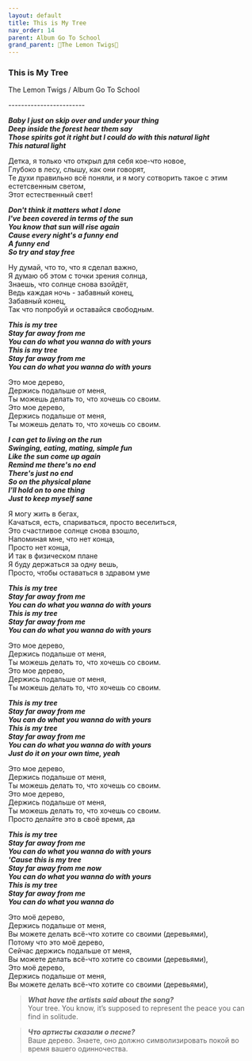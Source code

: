 ```yaml
---  
layout: default  
title: This is My Tree  
nav_order: 14  
parent: Album Go To School  
grand_parent: 🍋The Lemon Twigs🍋  
---  
```


### **This is My Tree**
<p>
The Lemon Twigs	/ Album Go To School
</p>
------------------------

**_Baby I just on skip over and under your thing      
Deep inside the forest hear them say  
Those spirits got it right but I could do with this natural light  
This natural light_**  
    
Детка, я только что открыл для себя кое-что новое,  
Глубоко в лесу, слышу, как они говорят,  
Те духи правильно всё поняли, и я могу сотворить такое с этим естетсвенным светом,  
Этот естественный свет!  

**_Don't think it matters what I done  
I've been covered in terms of the sun  
You know that sun will rise again  
Cause every night's a funny end  
A funny end  
So try and stay free_**   

Ну думай, что то, что я сделал важно,  
Я думаю об этом с точки зрения солнца,  
Знаешь, что солнце снова взойдёт,  
Ведь каждая ночь - забавный конец,  
Забавный конец,  
Так что попробуй и  оставайся свободным.  

**_This is my tree  
Stay far away from me  
You can do what you wanna do with yours  
This is my tree  
Stay far away from me  
You can do what you wanna do with yours_**   

Это мое дерево,  
Держись подальше от меня,  
Ты можешь делать то, что хочешь со своим.  
Это мое дерево,  
Держись подальше от меня,  
Ты можешь делать то, что хочешь со своим.  

**_I can get to living on the run  
Swinging, eating, mating, simple fun  
Like the sun come up again  
Remind me there's no end  
There's just no end  
So on the physical plane  
I'll hold on to one thing  
Just to keep myself sane_**  

Я могу жить в бегах,  
Качаться, есть, спариваться, просто веселиться,  
Это счастливое солнце снова взошло,  
Напоминая мне, что нет конца,  
Просто нет конца,  
И так в физическом плане  
Я буду держаться за одну вешь,  
Просто, чтобы оставаться в здравом уме  

**_This is my tree  
Stay far away from me  
You can do what you wanna do with yours  
This is my tree  
Stay far away from me  
You can do what you wanna do with yours_**  

Это мое дерево,  
Держись подальше от меня,  
Ты можешь делать то, что хочешь со своим.  
Это мое дерево,  
Держись подальше от меня,  
Ты можешь делать то, что хочешь со своим.  

**_This is my tree  
Stay far away from me  
You can do what you wanna do with yours  
This is my tree  
Stay far away from me  
You can do what you wanna do with yours  
Just do it on your own time, yeah_**  

Это мое дерево,  
Держись подальше от меня,  
Ты можешь делать то, что хочешь со своим.  
Это мое дерево,  
Держись подальше от меня,  
Ты можешь делать то, что хочешь со своим.  
Просто делайте это в своё время, да  

**_This is my tree  
Stay far away from me  
You can do what you wanna do with yours  
'Cause this is my tree  
Stay far away from me now  
You can do what you wanna do with yours  
This is my tree  
Stay far away from me  
You can do what you wanna do_**  
  
Это моё дерево,  
Держись подальше от меня,  
Вы можете делать всё-что хотите со своими (деревьями),  
Потому что это моё дерево,  
Сейчас держись подальше от меня,  
Вы можете делать всё-что хотите со своими (деревьями),  
Это моё дерево,  
Держись подальше от меня,  
Вы можете делать всё-что хотите со своими (деревьями),  


> **_What have the artists said about the song?_**    
> Your tree. You know, it’s supposed to represent the peace you can find in solitude.

> **_Что артисты сказали о песне?_**   
> Ваше дерево. Знаете, оно должно символизировать покой во время вашего одинночества.

